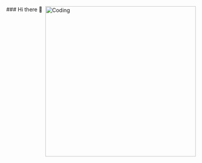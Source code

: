 <img align="right" alt="Coding" width="400" src="https://www.google.com/imgres?imgurl=https%3A%2F%2Fwallpaperaccess.com%2Ffull%2F785507.png&imgrefurl=https%3A%2F%2Fwallpaperaccess.com%2Fpixel-city&tbnid=QddYAKZsUfnvQM&vet=1&docid=tOsfTU9AS9muPM&w=2560&h=1440&source=sh%2Fx%2Fim">
### Hi there 👋

<!--
**otaviosbms/otaviosbms** is a ✨ _special_ ✨ repository because its `README.md` (this file) appears on your GitHub profile.

Here are some ideas to get you started:

- 🔭 I’m currently working on ...
- 🌱 I’m currently learning ...
- 👯 I’m looking to collaborate on ...
- 🤔 I’m looking for help with ...
- 💬 Ask me about ...
- 📫 How to reach me: ...
- 😄 Pronouns: ...
- ⚡ Fun fact: ...
-->
